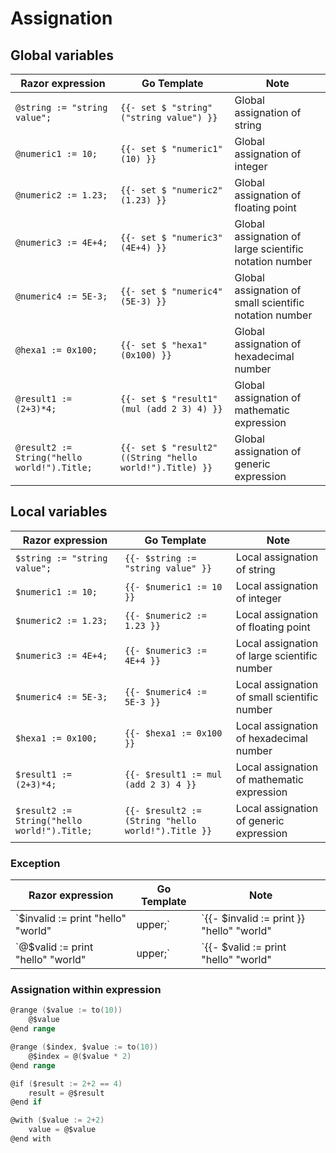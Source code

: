 # Assignation

## Global variables

| Razor expression                            | Go Template                                              | Note
| ----------------                            | -----------                                              | ----
| `@string := "string value";`                | `{{- set $ "string" ("string value") }}`                 | Global assignation of string
| `@numeric1 := 10;`                          | `{{- set $ "numeric1" (10) }}`                           | Global assignation of integer
| `@numeric2 := 1.23;`                        | `{{- set $ "numeric2" (1.23) }}`                         | Global assignation of floating point
| `@numeric3 := 4E+4;`                        | `{{- set $ "numeric3" (4E+4) }}`                         | Global assignation of large scientific notation number
| `@numeric4 := 5E-3;`                        | `{{- set $ "numeric4" (5E-3) }}`                         | Global assignation of small scientific notation number
| `@hexa1 := 0x100;`                          | `{{- set $ "hexa1" (0x100) }}`                           | Global assignation of hexadecimal number
| `@result1 := (2+3)*4;`                      | `{{- set $ "result1" (mul (add 2 3) 4) }}`               | Global assignation of mathematic expression
| `@result2 := String("hello world!").Title;` | `{{- set $ "result2" ((String "hello world!").Title) }}` | Global assignation of generic expression

## Local variables

| Razor expression                            | Go Template                                        | Note
| ----------------                            | -----------                                        | ----
| `$string := "string value";`                | `{{- $string := "string value" }}`                  | Local assignation of string
| `$numeric1 := 10;`                          | `{{- $numeric1 := 10 }}`                            | Local assignation of integer
| `$numeric2 := 1.23;`                        | `{{- $numeric2 := 1.23 }}`                          | Local assignation of floating point
| `$numeric3 := 4E+4;`                        | `{{- $numeric3 := 4E+4 }}`                          | Local assignation of large scientific number
| `$numeric4 := 5E-3;`                        | `{{- $numeric4 := 5E-3 }}`                          | Local assignation of small scientific number
| `$hexa1 := 0x100;`                          | `{{- $hexa1 := 0x100 }}`                            | Local assignation of hexadecimal number
| `$result1 := (2+3)*4;`                      | `{{- $result1 := mul (add 2 3) 4 }}`                | Local assignation of mathematic expression
| `$result2 := String("hello world!").Title;` | `{{- $result2 := (String "hello world!").Title }}`  | Local assignation of generic expression

### Exception

| Razor expression                              | Go Template                                        | Note
| ----------------                              | -----------                                        | ----
| `$invalid := print "hello" "world" | upper;`  | `{{- $invalid := print }} "hello" "world" | upper`  | Using a mixup of go template expression and razor expression could lead to undesired result
| `@$valid := print "hello" "world" | upper;`   | `{{- $valid := print "hello" "world" | upper }}`    | Adding a @ before assign expression solve the evaluation problem

### Assignation within expression

```go
@range ($value := to(10))
    @$value
@end range
```

```go
@range ($index, $value := to(10))
    @$index = @($value * 2)
@end range
```

```go
@if ($result := 2+2 == 4)
    result = @$result
@end if
```

```go
@with ($value := 2+2)
    value = @$value
@end with
```